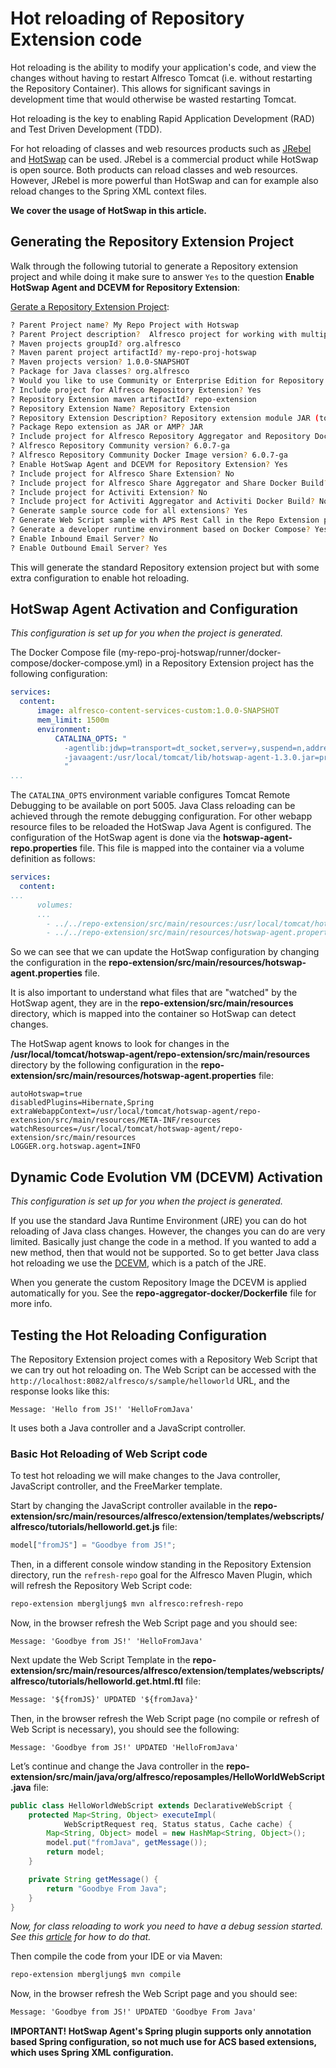 # Hot reloading of Repository Extension code
Hot reloading is the ability to modify your application's code, and view the changes without 
having to restart Alfresco Tomcat (i.e. without restarting the Repository Container). 
This allows for significant savings in development time that would otherwise be wasted 
restarting Tomcat. 

Hot reloading is the key to enabling Rapid Application Development (RAD) and 
Test Driven Development (TDD).

For hot reloading of classes and web resources products such as [JRebel](https://zeroturnaround.com/software/jrebel/) 
and [HotSwap](http://www.hotswapagent.org/) can be used. JRebel is a commercial product 
while HotSwap is open source. Both products can reload classes and web resources. 
However, JRebel is more powerful than HotSwap and can for example also reload changes to 
the Spring XML context files.

**We cover the usage of HotSwap in this article.** 

## Generating the Repository Extension Project
Walk through the following tutorial to generate a Repository extension project
and while doing it make sure to answer `Yes` to the question **Enable HotSwap Agent and DCEVM for Repository Extension**:

[Gerate a Repository Extension Project](generating-repository-extension-project.md):

```bash
? Parent Project name? My Repo Project with Hotswap
? Parent Project description?  Alfresco project for working with multiple extensions in a containerized environment
? Maven projects groupId? org.alfresco
? Maven parent project artifactId? my-repo-proj-hotswap
? Maven projects version? 1.0.0-SNAPSHOT
? Package for Java classes? org.alfresco
? Would you like to use Community or Enterprise Edition for Repository and Share? Community
? Include project for Alfresco Repository Extension? Yes
? Repository Extension maven artifactId? repo-extension
? Repository Extension Name? Repository Extension
? Repository Extension Description? Repository extension module JAR (to be included in the alfresco.war)
? Package Repo extension as JAR or AMP? JAR
? Include project for Alfresco Repository Aggregator and Repository Docker Build? Yes
? Alfresco Repository Community version? 6.0.7-ga
? Alfresco Repository Community Docker Image version? 6.0.7-ga
? Enable HotSwap Agent and DCEVM for Repository Extension? Yes
? Include project for Alfresco Share Extension? No
? Include project for Alfresco Share Aggregator and Share Docker Build? No
? Include project for Activiti Extension? No
? Include project for Activiti Aggregator and Activiti Docker Build? No
? Generate sample source code for all extensions? Yes
? Generate Web Script sample with APS Rest Call in the Repo Extension project? No
? Generate a developer runtime environment based on Docker Compose? Yes
? Enable Inbound Email Server? No
? Enable Outbound Email Server? Yes
```

This will generate the standard Repository extension project but with some extra configuration to enable 
hot reloading.

## HotSwap Agent Activation and Configuration
*This configuration is set up for you when the project is generated.*

The Docker Compose file (my-repo-proj-hotswap/runner/docker-compose/docker-compose.yml) 
in a Repository Extension project has the following configuration:

```yaml
services:
  content:
      image: alfresco-content-services-custom:1.0.0-SNAPSHOT
      mem_limit: 1500m
      environment:
          CATALINA_OPTS: "
      		-agentlib:jdwp=transport=dt_socket,server=y,suspend=n,address=5005
      		-javaagent:/usr/local/tomcat/lib/hotswap-agent-1.3.0.jar=propertiesFilePath=/usr/local/tomcat/hotswap-agent/hotswap-agent-repo.properties
      		"
...
```

The `CATALINA_OPTS` environment variable configures Tomcat Remote Debugging to be 
available on port 5005. Java Class reloading can be achieved through the remote debugging configuration.
For other webapp resource files to be reloaded the HotSwap Java Agent is configured.
The configuration of the HotSwap agent is done via the **hotswap-agent-repo.properties** file.
This file is mapped into the container via a volume definition as follows:

```yaml
services:
  content:
...
      volumes:
      ...        
        - ../../repo-extension/src/main/resources:/usr/local/tomcat/hotswap-agent/repo-extension/src/main/resources
        - ../../repo-extension/src/main/resources/hotswap-agent.properties:/usr/local/tomcat/hotswap-agent/hotswap-agent-repo.properties
```

So we can see that we can update the HotSwap configuration by changing the configuration in the 
**repo-extension/src/main/resources/hotswap-agent.properties** file.

It is also important to understand what files that are "watched" by the HotSwap agent, they are in the 
**repo-extension/src/main/resources** directory, which is mapped into the container so HotSwap can detect
changes.

The HotSwap agent knows to look for changes in the **/usr/local/tomcat/hotswap-agent/repo-extension/src/main/resources** 
directory by the following configuration in the **repo-extension/src/main/resources/hotswap-agent.properties** file:

```properties
autoHotswap=true
disabledPlugins=Hibernate,Spring
extraWebappContext=/usr/local/tomcat/hotswap-agent/repo-extension/src/main/resources/META-INF/resources
watchResources=/usr/local/tomcat/hotswap-agent/repo-extension/src/main/resources
LOGGER.org.hotswap.agent=INFO
```
## Dynamic Code Evolution VM (DCEVM) Activation
*This configuration is set up for you when the project is generated.*

If you use the standard Java Runtime Environment (JRE) you can do hot reloading of Java class changes.
However, the changes you can do are very limited. Basically just change the code in a method.
If you wanted to add a new method, then that would not be supported. So to get better Java class 
hot reloading we use the [DCEVM](https://github.com/dcevm/dcevm), which is a patch of the JRE.

When you generate the custom Repository Image the DCEVM is applied automatically for you. 
See the **repo-aggregator-docker/Dockerfile** file for more info. 

## Testing the Hot Reloading Configuration
The Repository Extension project comes with a Repository Web Script that we can try out hot reloading on. 
The Web Script can be accessed with the `http://localhost:8082/alfresco/s/sample/helloworld` URL, and the 
response looks like this:

```
Message: 'Hello from JS!' 'HelloFromJava'
```

It uses both a Java controller and a JavaScript controller.
 
### Basic Hot Reloading of Web Script code
To test hot reloading we will make changes to the Java controller, JavaScript controller, and the FreeMarker template.

Start by changing the JavaScript controller available in the 
**repo-extension/src/main/resources/alfresco/extension/templates/webscripts/alfresco/tutorials/helloworld.get.js** file:

```javascript
model["fromJS"] = "Goodbye from JS!";
```

Then, in a different console window standing in the Repository Extension directory, run the `refresh-repo` goal for 
the Alfresco Maven Plugin, which will refresh the Repository Web Script code:

```bash
repo-extension mbergljung$ mvn alfresco:refresh-repo
```

Now, in the browser refresh the Web Script page and you should see:

```
Message: 'Goodbye from JS!' 'HelloFromJava'
```

Next update the Web Script Template in the 
**repo-extension/src/main/resources/alfresco/extension/templates/webscripts/alfresco/tutorials/helloworld.get.html.ftl** file:

```html
Message: '${fromJS}' UPDATED '${fromJava}'
```

Then, in the browser refresh the Web Script page (no compile or refresh of Web Script is necessary), 
you should see the following:

```
Message: 'Goodbye from JS!' UPDATED 'HelloFromJava'
```

Let’s continue and change the Java controller in the 
**repo-extension/src/main/java/org/alfresco/reposamples/HelloWorldWebScript.java** file:

```java
public class HelloWorldWebScript extends DeclarativeWebScript {
    protected Map<String, Object> executeImpl(
            WebScriptRequest req, Status status, Cache cache) {
        Map<String, Object> model = new HashMap<String, Object>();
        model.put("fromJava", getMessage());
        return model;
    }

    private String getMessage() {
        return "Goodbye From Java";
    }
}
```

*Now, for class reloading to work you need to have a debug session started.
See this [article](debugging-repository-extensions.md) for how to do that.*

Then compile the code from your IDE or via Maven:

```bash
repo-extension mbergljung$ mvn compile
```

Now, in the browser refresh the Web Script page and you should see:

```html
Message: 'Goodbye from JS!' UPDATED 'Goodbye From Java'
```

**IMPORTANT! HotSwap Agent's Spring plugin supports only annotation based Spring configuration, so
not much use for ACS based extensions, which uses Spring XML configuration.** 

